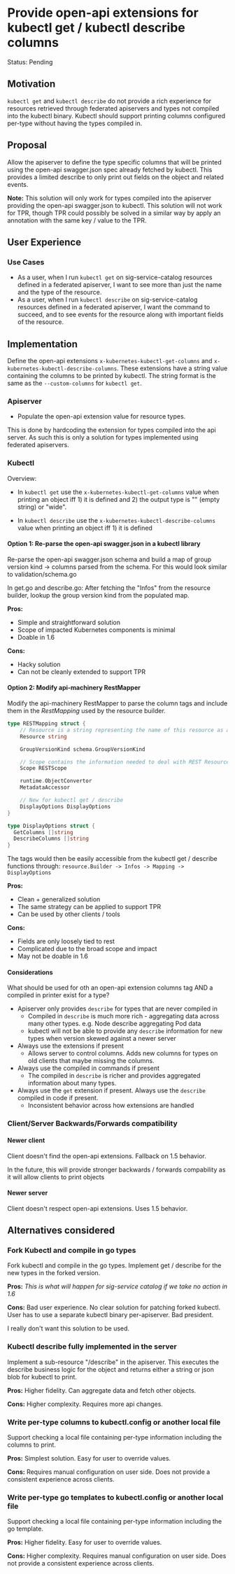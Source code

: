 # Provide open-api extensions for kubectl get / kubectl describe columns

Status: Pending

## Motivation

`kubectl get` and `kubectl describe` do not provide a rich experience
for resources retrieved through federated apiservers and types not
compiled into the kubectl binary.  Kubectl should support printing
columns configured per-type without having the types compiled in.

## Proposal

Allow the apiserver to define the type specific columns that will be
printed using the open-api swagger.json spec already fetched by kubectl.
This provides a limited describe to only print out fields on the object
and related events.

**Note:** This solution will only work for types compiled into the apiserver
providing the open-api swagger.json to kubectl.  This solution will
not work for TPR, though TPR could possibly be solved in a similar
way by apply an annotation with the same key / value to the TPR.

## User Experience

### Use Cases

- As a user, when I run `kubectl get` on sig-service-catalog resources
  defined in a federated apiserver, I want to see more than just the
  name and the type of the resource.
- As a user, when I run `kubectl describe` on sig-service-catalog
  resources defined in a federated apiserver, I want the command
  to succeed, and to see events for the resource along with important
  fields of the resource.

## Implementation

Define the open-api extensions `x-kubernetes-kubectl-get-columns` and
`x-kubernetes-kubectl-describe-columns`.  These extensions have a
string value containing the columns to be printed by kubectl.  The
string format is the same as the `--custom-columns` for `kubectl get`.

### Apiserver

- Populate the open-api extension value for resource types.

This is done by hardcoding the extension for types compiled into
the api server.  As such this is only a solution for types
implemented using federated apiservers.

### Kubectl

Overview:

- In `kubectl get` use the `x-kubernetes-kubectl-get-columns` value
  when printing an object iff 1) it is defined and 2) the output type
  is "" (empty string) or "wide".

- In `kubectl describe` use the `x-kubernetes-kubectl-describe-columns` value
  when printing an object iff 1) it is defined


#### Option 1: Re-parse the open-api swagger.json in a kubectl library

Re-parse the open-api swagger.json schema and build a map of group version kind -> columns
parsed from the schema.  For this would look similar to validation/schema.go

In get.go and describe.go: After fetching the "Infos" from the
resource builder, lookup the group version kind from the populated map.

**Pros:**
  - Simple and straightforward solution
  - Scope of impacted Kubernetes components is minimal
  - Doable in 1.6

**Cons:**
  - Hacky solution
  - Can not be cleanly extended to support TPR

#### Option 2: Modify api-machinery RestMapper

Modify the api-machinery RestMapper to parse the column tags and
include them in the *RestMapping* used by the resource builder.

```go
type RESTMapping struct {
	// Resource is a string representing the name of this resource as a REST client would see it
	Resource string

	GroupVersionKind schema.GroupVersionKind

	// Scope contains the information needed to deal with REST Resources that are in a resource hierarchy
	Scope RESTScope

	runtime.ObjectConvertor
	MetadataAccessor

    // New for kubectl get / describe
    DisplayOptions DisplayOptions
}

type DisplayOptions struct {
  GetColumns []string
  DescribeColumns []string
}
```

The tags would then be easily accessible from the kubectl get / describe
functions through:  `resource.Builder -> Infos -> Mapping -> DisplayOptions`

**Pros:**
  - Clean + generalized solution
  - The same strategy can be applied to support TPR
  - Can be used by other clients / tools

**Cons:**
  - Fields are only loosely tied to rest
  - Complicated due to the broad scope and impact
  - May not be doable in 1.6

#### Considerations

What should be used for oth an open-api extension columns tag AND a
compiled in printer exist for a type?

- Apiserver only provides `describe` for types that are never compiled in
  - Compiled in `describe` is much more rich - aggregating data across many other types.
    e.g. Node describe aggregating Pod data
  - kubectl will not be able to provide any `describe` information for new types when version skewed against a newer server
- Always use the extensions if present
  - Allows server to control columns.  Adds new columns for types on old clients that maybe missing the columns.
- Always use the compiled in commands if present
  - The compiled in `describe` is richer and provides aggregated information about many types.
- Always use the `get` extension if present.  Always use the `describe` compiled in code if present.
  - Inconsistent behavior across how extensions are handled

### Client/Server Backwards/Forwards compatibility

#### Newer client

Client doesn't find the open-api extensions.  Fallback on 1.5 behavior.

In the future, this will provide stronger backwards / forwards compability
as it will allow clients to print objects

#### Newer server

Client doesn't respect open-api extensions.  Uses 1.5 behavior.

## Alternatives considered

### Fork Kubectl and compile in go types

Fork kubectl and compile in the go types.  Implement get / describe
for the new types in the forked version.

**Pros:** *This is what will happen for sig-service catalog if we take no action in 1.6*

**Cons:** Bad user experience.  No clear solution for patching forked kubectl.
User has to use a separate kubectl binary per-apiserver.  Bad president.

I really don't want this solution to be used.

### Kubectl describe fully implemented in the server

Implement a sub-resource "/describe" in the apiserver.  This executes
the describe business logic for the object and returns either a string
or json blob for kubectl to print.

**Pros:** Higher fidelity.  Can aggregate data and fetch other objects.

**Cons:** Higher complexity.  Requires more api changes.

### Write per-type columns to kubectl.config or another local file

Support checking a local file containing per-type information including
the columns to print.

**Pros:** Simplest solution.  Easy for user to override values.

**Cons:** Requires manual configuration on user side.  Does not provide a consistent experience across clients.

### Write per-type go templates to kubectl.config or another local file

Support checking a local file containing per-type information including
the go template.

**Pros:** Higher fidelity.  Easy for user to override values.

**Cons:** Higher complexity. Requires manual configuration on user side.  Does not provide a consistent experience across clients.
